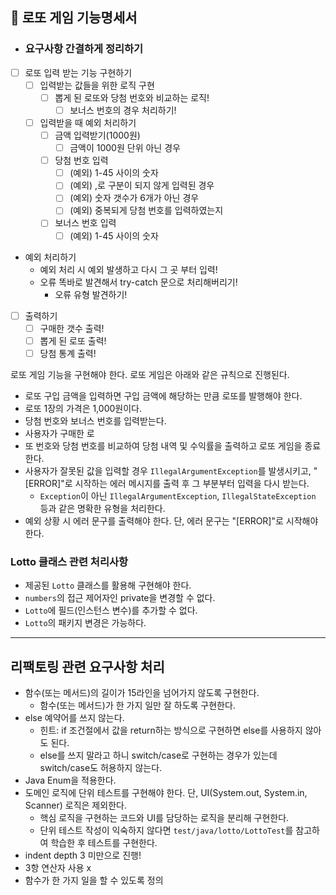 ## 🎫 로또 게임 기능명세서

- ### 요구사항 간결하게 정리하기

- [ ] 로또 입력 받는 기능 구현하기
    - [ ] 입력받는 값들을 위한 로직 구현
      - [ ] 뽑게 된 로또와 당첨 번호와 비교하는 로직!
        - [ ] 보너스 번호의 경우 처리하기!
    - [ ] 입력받을 때 예외 처리하기
        - [ ] 금액 입력받기(1000원)
            - [ ] 금액이 1000원 단위 아닌 경우
        - [ ] 당첨 번호 입력
            - [ ] (예외) 1-45 사이의 숫자
            - [ ] (예외) ,로 구분이 되지 않게 입력된 경우
            - [ ] (예외) 숫자 갯수가 6개가 아닌 경우
            - [ ] (예외) 중복되게 당첨 번호를 입력하였는지
        - [ ] 보너스 번호 입력
            - [ ] (예외) 1-45 사이의 숫자
- 예외 처리하기
  - 예외 처리 시 예외 발생하고 다시 그 곳 부터 입력!
  - 오류 똑바로 발견해서 try-catch 문으로 처리해버리기!
    - 오류 유형 발견하기!

- [ ] 출력하기
  - [ ] 구매한 갯수 출력!
  - [ ] 뽑게 된 로또 출력!
  - [ ] 당첨 통계 출력!
  
로또 게임 기능을 구현해야 한다. 로또 게임은 아래와 같은 규칙으로 진행된다.

- 로또 구입 금액을 입력하면 구입 금액에 해당하는 만큼 로또를 발행해야 한다.
- 로또 1장의 가격은 1,000원이다.
- 당첨 번호와 보너스 번호를 입력받는다.
- 사용자가 구매한 로
- 또 번호와 당첨 번호를 비교하여 당첨 내역 및 수익률을 출력하고 로또 게임을 종료한다.
- 사용자가 잘못된 값을 입력할 경우 `IllegalArgumentException`를 발생시키고, "[ERROR]"로 시작하는 에러 메시지를 출력 후 그 부분부터 입력을 다시 받는다.
    - `Exception`이 아닌 `IllegalArgumentException`, `IllegalStateException` 등과 같은 명확한 유형을 처리한다.
- 예외 상황 시 에러 문구를 출력해야 한다. 단, 에러 문구는 "[ERROR]"로 시작해야 한다.


### Lotto 클래스 관련 처리사항
- 제공된 `Lotto` 클래스를 활용해 구현해야 한다.
- `numbers`의 접근 제어자인 private을 변경할 수 없다.
- `Lotto`에 필드(인스턴스 변수)를 추가할 수 없다.
- `Lotto`의 패키지 변경은 가능하다.






---


## 리팩토링 관련 요구사항 처리
- 함수(또는 메서드)의 길이가 15라인을 넘어가지 않도록 구현한다.
    - 함수(또는 메서드)가 한 가지 일만 잘 하도록 구현한다.
- else 예약어를 쓰지 않는다.
    - 힌트: if 조건절에서 값을 return하는 방식으로 구현하면 else를 사용하지 않아도 된다.
    - else를 쓰지 말라고 하니 switch/case로 구현하는 경우가 있는데 switch/case도 허용하지 않는다.
- Java Enum을 적용한다.
- 도메인 로직에 단위 테스트를 구현해야 한다. 단, UI(System.out, System.in, Scanner) 로직은 제외한다.
    - 핵심 로직을 구현하는 코드와 UI를 담당하는 로직을 분리해 구현한다.
    - 단위 테스트 작성이 익숙하지 않다면 `test/java/lotto/LottoTest`를 참고하여 학습한 후 테스트를 구현한다.
-  indent depth 3 미만으로 진행!
-  3항 연산자 사용 x
-  함수가 한 가지 일을 할 수 있도록 정의
